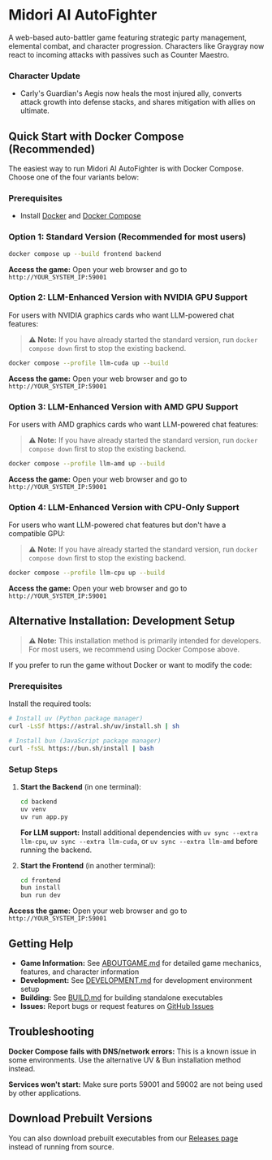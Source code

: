 # Midori AI AutoFighter

A web-based auto-battler game featuring strategic party management, elemental combat, and character progression. Characters like Graygray now react to incoming attacks with passives such as Counter Maestro.

### Character Update

- Carly's Guardian's Aegis now heals the most injured ally, converts attack growth into defense stacks, and shares mitigation with allies on ultimate.

## Quick Start with Docker Compose (Recommended)

The easiest way to run Midori AI AutoFighter is with Docker Compose. Choose one of the four variants below:

### Prerequisites

- Install [Docker](https://docs.docker.com/get-docker/) and [Docker Compose](https://docs.docker.com/compose/install/)

### Option 1: Standard Version (Recommended for most users)

```bash
docker compose up --build frontend backend
```

**Access the game:** Open your web browser and go to `http://YOUR_SYSTEM_IP:59001`

### Option 2: LLM-Enhanced Version with NVIDIA GPU Support

For users with NVIDIA graphics cards who want LLM-powered chat features:

> **⚠️ Note:** If you have already started the standard version, run `docker compose down` first to stop the existing backend.

```bash
docker compose --profile llm-cuda up --build
```

**Access the game:** Open your web browser and go to `http://YOUR_SYSTEM_IP:59001`

### Option 3: LLM-Enhanced Version with AMD GPU Support

For users with AMD graphics cards who want LLM-powered chat features:

> **⚠️ Note:** If you have already started the standard version, run `docker compose down` first to stop the existing backend.

```bash
docker compose --profile llm-amd up --build
```

**Access the game:** Open your web browser and go to `http://YOUR_SYSTEM_IP:59001`

### Option 4: LLM-Enhanced Version with CPU-Only Support

For users who want LLM-powered chat features but don't have a compatible GPU:

> **⚠️ Note:** If you have already started the standard version, run `docker compose down` first to stop the existing backend.

```bash
docker compose --profile llm-cpu up --build
```

**Access the game:** Open your web browser and go to `http://YOUR_SYSTEM_IP:59001`

## Alternative Installation: Development Setup

> **⚠️ Note:** This installation method is primarily intended for developers. For most users, we recommend using Docker Compose above.

If you prefer to run the game without Docker or want to modify the code:

### Prerequisites

Install the required tools:

```bash
# Install uv (Python package manager)
curl -LsSf https://astral.sh/uv/install.sh | sh
```

```bash
# Install bun (JavaScript package manager)
curl -fsSL https://bun.sh/install | bash
```

### Setup Steps

1. **Start the Backend** (in one terminal):
   ```bash
   cd backend
   uv venv
   uv run app.py
   ```
   
   **For LLM support:** Install additional dependencies with `uv sync --extra llm-cpu`, `uv sync --extra llm-cuda`, or `uv sync --extra llm-amd` before running the backend.

2. **Start the Frontend** (in another terminal):
   ```bash
   cd frontend
   bun install
   bun run dev
   ```

**Access the game:** Open your web browser and go to `http://YOUR_SYSTEM_IP:59001`

## Getting Help

- **Game Information:** See [ABOUTGAME.md](ABOUTGAME.md) for detailed game mechanics, features, and character information
- **Development:** See [DEVELOPMENT.md](DEVELOPMENT.md) for development environment setup
- **Building:** See [BUILD.md](BUILD.md) for building standalone executables
- **Issues:** Report bugs or request features on [GitHub Issues](../../issues)

## Troubleshooting

**Docker Compose fails with DNS/network errors:** This is a known issue in some environments. Use the alternative UV & Bun installation method instead.

**Services won't start:** Make sure ports 59001 and 59002 are not being used by other applications.

## Download Prebuilt Versions

You can also download prebuilt executables from our [Releases page](../../releases) instead of running from source.
